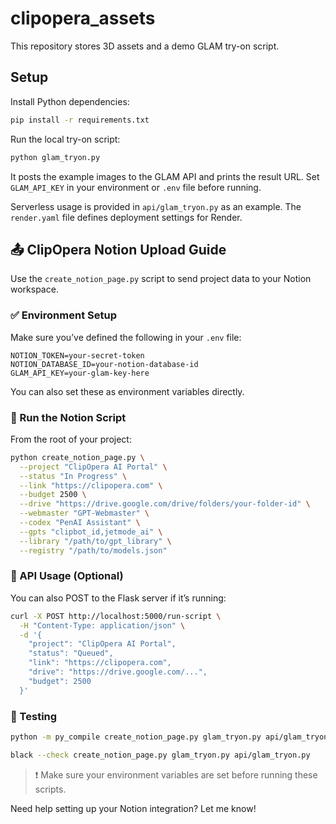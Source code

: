 # clipopera_assets

This repository stores 3D assets and a demo GLAM try-on script.

## Setup

Install Python dependencies:

```bash
pip install -r requirements.txt
```

Run the local try-on script:

```bash
python glam_tryon.py
```

It posts the example images to the GLAM API and prints the result URL. Set
`GLAM_API_KEY` in your environment or `.env` file before running.

Serverless usage is provided in `api/glam_tryon.py` as an example. The `render.yaml` file defines deployment settings for Render.

## 📤 ClipOpera Notion Upload Guide

Use the `create_notion_page.py` script to send project data to your Notion workspace.

### ✅ Environment Setup

Make sure you’ve defined the following in your `.env` file:

```dotenv
NOTION_TOKEN=your-secret-token
NOTION_DATABASE_ID=your-notion-database-id
GLAM_API_KEY=your-glam-key-here
```

You can also set these as environment variables directly.

### 🚀 Run the Notion Script

From the root of your project:

```bash
python create_notion_page.py \
  --project "ClipOpera AI Portal" \
  --status "In Progress" \
  --link "https://clipopera.com" \
  --budget 2500 \
  --drive "https://drive.google.com/drive/folders/your-folder-id" \
  --webmaster "GPT-Webmaster" \
  --codex "PenAI Assistant" \
  --gpts "clipbot_id,jetmode_ai" \
  --library "/path/to/gpt_library" \
  --registry "/path/to/models.json"
```

### 📡 API Usage (Optional)

You can also POST to the Flask server if it’s running:

```bash
curl -X POST http://localhost:5000/run-script \
  -H "Content-Type: application/json" \
  -d '{
    "project": "ClipOpera AI Portal",
    "status": "Queued",
    "link": "https://clipopera.com",
    "drive": "https://drive.google.com/...",
    "budget": 2500
  }'
```

### 🧪 Testing

```bash
python -m py_compile create_notion_page.py glam_tryon.py api/glam_tryon.py
```

```bash
black --check create_notion_page.py glam_tryon.py api/glam_tryon.py
```

> ❗ Make sure your environment variables are set before running these scripts.

Need help setting up your Notion integration? Let me know!
